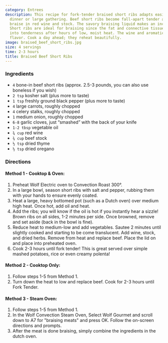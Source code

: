 ```yaml
---
category: Entrees
description: This recipe for fork-tender braised short ribs adapts easily for a small
  dinner or large gathering. Beef short ribs become fall-apart tender after a slow
  braise in red wine and stock. The savory braising liquid makes an incredible sauce.
  Short ribs are ideal for braising since the fat and connective tissue break down
  into tenderness after hours of low, moist heat. The wine and aromatics impart deep
  flavor. Cook a day ahead; they reheat beautifully.
image: braised_beef_short_ribs.jpg
size: 4 servings
time: 2-3 hours
title: Braised Beef Short Ribs
---
```

### Ingredients

* `4` bone-in beef short ribs (approx. 2.5-3 pounds, you can also use boneless if you wish)
* `2 tsp` kosher salt (plus more to taste)
* `1 tsp` freshly ground black pepper (plus more to taste)
* `4` large carrots, roughly chopped
* `4` celery stalks, roughly chopped
* `1` medium onion, roughly chopped
* `6-8` garlic cloves, just “smashed” with the back of your knife
* `1-2 tbsp` vegetable oil
* `¾ cup` red wine
* `¾ cup` beef stock
* `½ tsp` dried thyme
* `½ tsp` dried oregano

### Directions

#### Method 1 - Cooktop & Oven:

1. Preheat Wolf Electric oven to Convection Roast 300°.
2. In a large bowl, season short ribs with salt and pepper, rubbing them with your hands to ensure evenly coated.
3. Heat a large, heavy bottomed pot (such as a Dutch oven) over medium high heat. Once hot, add oil and heat.
4. Add the ribs; you will know if the oil is hot if you instantly hear a sizzle! Brown ribs on all sides, 1-2 minutes per side. Once browned, remove and set aside (back in the bowl is fine).
5. Reduce heat to medium-low and add vegetables. Sautee 2 minutes until slightly cooked and starting to be come translucent. Add wine, stock, and dried herbs. Remove from heat and replace beef. Place the lid on and place into preheated oven.
6. Cook 2-3 hours until fork tender! This is great served over simple mashed potatoes, rice or even creamy polenta!

#### Method 2 - Cooktop Only:

1. Follow steps 1-5 from Method 1.
2. Turn down the heat to low and replace beef. Cook for 2-3 hours until Fork Tender.

#### Method 3 - Steam Oven:

1. Follow steps 1-5 from Method 1.
2. In the Wolf Convection Steam Oven, Select Wolf Gourmet and scroll down to A7 for "braising meats" and press OK. Follow the on-screen directions and prompts.
3. After the meat is done braising, simply combine the ingredients in the dutch oven.